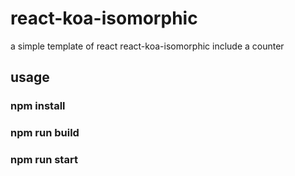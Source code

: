 # react-koa-isomorphic
a simple template of react react-koa-isomorphic
include a counter
## usage
### npm install
### npm run build
### npm run start
